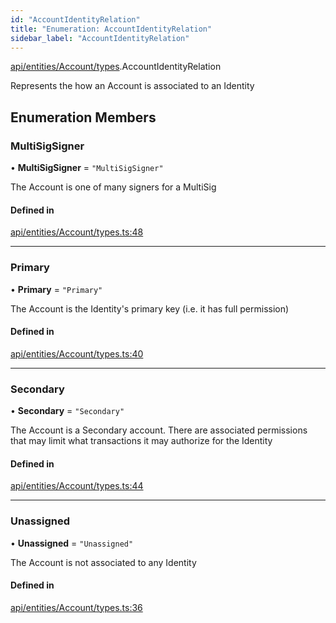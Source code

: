 ```yaml
---
id: "AccountIdentityRelation"
title: "Enumeration: AccountIdentityRelation"
sidebar_label: "AccountIdentityRelation"
---
```


[api/entities/Account/types](../../../../../../modules/API/Entities/Account/Types/Types.md).AccountIdentityRelation

Represents the how an Account is associated to an Identity

## Enumeration Members

### MultiSigSigner

• **MultiSigSigner** = ``"MultiSigSigner"``

The Account is one of many signers for a MultiSig

#### Defined in

[api/entities/Account/types.ts:48](https://github.com/PolymeshAssociation/polymesh-sdk/blob/acc2284c/src/api/entities/Account/types.ts#L48)

___

### Primary

• **Primary** = ``"Primary"``

The Account is the Identity's primary key (i.e. it has full permission)

#### Defined in

[api/entities/Account/types.ts:40](https://github.com/PolymeshAssociation/polymesh-sdk/blob/acc2284c/src/api/entities/Account/types.ts#L40)

___

### Secondary

• **Secondary** = ``"Secondary"``

The Account is a Secondary account. There are associated permissions that may limit what transactions it may authorize for the Identity

#### Defined in

[api/entities/Account/types.ts:44](https://github.com/PolymeshAssociation/polymesh-sdk/blob/acc2284c/src/api/entities/Account/types.ts#L44)

___

### Unassigned

• **Unassigned** = ``"Unassigned"``

The Account is not associated to any Identity

#### Defined in

[api/entities/Account/types.ts:36](https://github.com/PolymeshAssociation/polymesh-sdk/blob/acc2284c/src/api/entities/Account/types.ts#L36)
